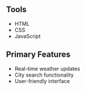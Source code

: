 ## Tools
- HTML
- CSS
- JavaScript
## Primary Features
- Real-time weather updates
- City search functionality
- User-friendly interface
 
